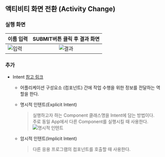 ## 액티비티 화면 전환 (Activity Change)

### 실행 화면
  
| 이름 입력 | SUBMIT버튼 클릭 후 결과 화면 |
|:--------|:--------:|
| ![입력](https://user-images.githubusercontent.com/54324782/150064788-044412b6-18b7-4963-85d2-920a56b850ef.png) | ![결과](https://user-images.githubusercontent.com/54324782/150064834-9a3c820f-c4ea-469e-884f-235030e3a59a.png)


### 추가
* Intent [참고 링크](https://www.crocus.co.kr/1521)
  - 어플리케이션 구성요소 (컴포넌트) 간에 작업 수행을 위한 정보를 전달하는 역할을 한다.
  - 명시적 인텐트(Explicit Intent)
    > 실행하고자 하는 Component 클래스명을 Intent에 담는 방법이다.  
    > 주로 동일 App에서 다른 Component를 실행시킬 때 사용한다.
    ![명시적 인텐트](https://user-images.githubusercontent.com/54324782/150067646-5637b7bf-a83f-4443-89ae-ba7fb190f98a.png)  
  
  - 암시적 인텐트(Implicit Intent)
    > 다른 응용 프로그램의 컴포넌트를 호출할 때 사용한다.
